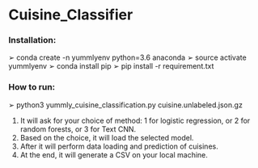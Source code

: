 # Cuisine_Classifier

### Installation:

➢ conda create -n yummlyenv python=3.6 anaconda ➢ source activate yummlyenv
➢ conda install pip
➢ pip install -r requirement.txt

### How to run:
➢ python3 yummly_cuisine_classification.py cuisine.unlabeled.json.gz
1. It will ask for your choice of method:
1 for logistic regression, or 2 for random forests, or 3 for Text CNN.
2. Based on the choice, it will load the selected model.
3. After it will perform data loading and prediction of cuisines.
4. At the end, it will generate a CSV on your local machine.